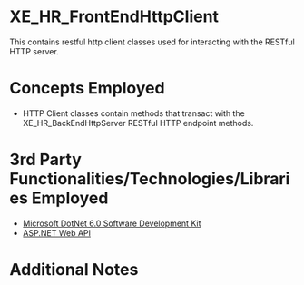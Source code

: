 # XE_HR_FrontEndHttpClient
This contains restful http client classes used for interacting with the RESTful HTTP server.
# Concepts Employed
* HTTP Client classes contain methods that transact with the XE_HR_BackEndHttpServer RESTful HTTP endpoint methods.
# 3rd Party Functionalities/Technologies/Libraries Employed
* [Microsoft DotNet 6.0 Software Development Kit](https://learn.microsoft.com/en-us/dotnet/csharp/)
* [ASP.NET Web API](https://dotnet.microsoft.com/en-us/apps/aspnet/apis)
# Additional Notes
